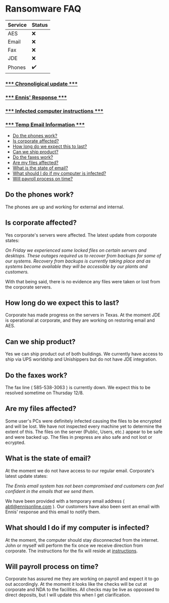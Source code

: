 # Ransomware FAQ

| **Service** | **Status** |
|-------------|------------|
| AES         |     ❌     |
| Email       |     ❌     |
| Fax         |     ❌     |
| JDE         |     ❌     |
| Phones      |     ✔️     |

### [*** Chronoligical update ***](/chronological-update/README.md)
### [*** Ennis' Response ***](/ennis-response/README.md)
### [*** Infected computer instructions ***](/infected-instructions/README.md)
### [*** Temp Email Information ***](/temp-email/README.md)

- [Do the phones work?](#do-the-phones-work)
- [Is corporate affected?](#is-corporate-affected)
- [How long do we expect this to last?](#how-long-do-we-expect-this-to-last)
- [Can we ship product?](#can-we-ship-product)
- [Do the faxes work?](#do-the-faxes-work)
- [Are my files affected?](#are-my-files-affected)
- [What is the state of email?](#what-is-the-state-of-email)
- [What should I do if my computer is infected?](#what-should-i-do-if-my-computer-is-infected)
- [Will payroll process on time?](#will-payroll-process-on-time)

## Do the phones work?
The phones are up and working for external and internal.

## Is corporate affected?
Yes corporate's servers were affected.  The latest update from corporate states:

*On Friday we experienced some locked files on certain servers and desktops.  These outages required us to recover from backups for some of our systems.  Recovery from backups is currently taking place and as systems become available they will be accessible by our plants and customers.*

With that being said, there is no evidence any files were taken or lost from the corporate servers.

## How long do we expect this to last?
Corporate has made progress on the servers in Texas.  At the moment JDE is operational at corporate, and they are working on restoring email and AES.

## Can we ship product?
Yes we can ship product out of both buildings.  We currently have access to ship via UPS worldship and Unishippers but do not have JDE integration.

## Do the faxes work?
The fax line ( 585-538-3063 ) is currently down. We expect this to be resolved sometime on Thursday 12/8.

## Are my files affected?
Some user's PCs were definitely infected causing the files to be encrypted and will be lost.  We have not inspected every machine yet to determine the extent of this.  The files on the server (Public, Users, etc.) appear to be safe and were backed up.  The files in prepress are also safe and not lost or ecrypted.

## What is the state of email?
At the moment we do not have access to our regular email.  Corporate's latest update states:

*The Ennis email system has not been compromised and customers can feel confident in the emails that we send them.*

We have been provided with a temporary email address ( [abtl@ennisonline.com](mailto:abtl@ennisonline.com) ).  Our customers have also been sent an email with Ennis' response and this email to notify them.

## What should I do if my computer is infected?
At the moment, the computer should stay disconnected from the internet.  John or myself will perform the fix once we receive direction from corporate.  The instructions for the fix will reside at [instructions](/infected-instructions/README.md).

## Will payroll process on time?
Corporate has assured me they are working on payroll and expect it to go out accordingly.  At the moment it looks like the checks will be cut at corporate and NDA to the facilities.  All checks may be live as oppossed to direct deposits, but I will update this when I get clarification.
